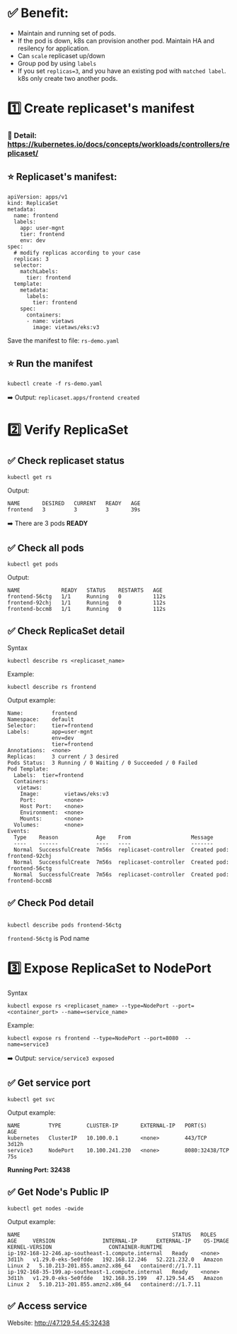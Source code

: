 # ✅ Benefit:

- Maintain and running set of pods.
- If the pod is down, k8s can provision another pod. Maintain HA and resilency
  for application.
- Can `scale` replicaset up/down
- Group pod by using `labels`
- If you set `replicas=3`, and you have an existing pod with `matched label`.
  k8s only create two another pods.

# 1️⃣ Create replicaset's manifest

### 📗 Detail: https://kubernetes.io/docs/concepts/workloads/controllers/replicaset/

## ⭐️ Replicaset's manifest:

```
apiVersion: apps/v1
kind: ReplicaSet
metadata:
  name: frontend
  labels:
    app: user-mgnt
    tier: frontend
    env: dev
spec:
  # modify replicas according to your case
  replicas: 3
  selector:
    matchLabels:
      tier: frontend
  template:
    metadata:
      labels:
        tier: frontend
    spec:
      containers:
      - name: vietaws
        image: vietaws/eks:v3
```

Save the manifest to file: `rs-demo.yaml`

## ⭐️ Run the manifest

```
kubectl create -f rs-demo.yaml
```

➡️ Output: `replicaset.apps/frontend created`

# 2️⃣ Verify ReplicaSet

## ✅ Check replicaset status

```
kubectl get rs
```

Output:

```
NAME       DESIRED   CURRENT   READY   AGE
frontend   3         3         3       39s
```

➡️ There are 3 pods **READY**

## ✅ Check all pods

```
kubectl get pods
```

Output:

```
NAME             READY   STATUS    RESTARTS   AGE
frontend-56ctg   1/1     Running   0          112s
frontend-92chj   1/1     Running   0          112s
frontend-bccm8   1/1     Running   0          112s
```

## ✅ Check ReplicaSet detail

Syntax

```
kubectl describe rs <replicaset_name>
```

Example:

```
kubectl describe rs frontend
```

Output example:

```
Name:         frontend
Namespace:    default
Selector:     tier=frontend
Labels:       app=user-mgnt
              env=dev
              tier=frontend
Annotations:  <none>
Replicas:     3 current / 3 desired
Pods Status:  3 Running / 0 Waiting / 0 Succeeded / 0 Failed
Pod Template:
  Labels:  tier=frontend
  Containers:
   vietaws:
    Image:        vietaws/eks:v3
    Port:         <none>
    Host Port:    <none>
    Environment:  <none>
    Mounts:       <none>
  Volumes:        <none>
Events:
  Type    Reason            Age    From                   Message
  ----    ------            ----   ----                   -------
  Normal  SuccessfulCreate  7m56s  replicaset-controller  Created pod: frontend-92chj
  Normal  SuccessfulCreate  7m56s  replicaset-controller  Created pod: frontend-56ctg
  Normal  SuccessfulCreate  7m56s  replicaset-controller  Created pod: frontend-bccm8
```

## ✅ Check Pod detail

```

kubectl describe pods frontend-56ctg

```

`frontend-56ctg` is Pod name

# 3️⃣ Expose ReplicaSet to NodePort

Syntax

```
kubectl expose rs <replicaset_name> --type=NodePort --port=<container_port> --name=<service_name>
```

Example:

```
kubectl expose rs frontend --type=NodePort --port=8080  --name=service3
```

➡️ Output: `service/service3 exposed`

## ✅ Get service port

```
kubectl get svc
```

Output example:

```
NAME         TYPE        CLUSTER-IP       EXTERNAL-IP   PORT(S)          AGE
kubernetes   ClusterIP   10.100.0.1       <none>        443/TCP          3d12h
service3     NodePort    10.100.241.230   <none>        8080:32438/TCP   75s
```

**Running Port: 32438**

## ✅ Get Node's Public IP

```
kubectl get nodes -owide
```

Output example:

```
NAME                                                STATUS   ROLES    AGE     VERSION               INTERNAL-IP      EXTERNAL-IP    OS-IMAGE         KERNEL-VERSION                  CONTAINER-RUNTIME
ip-192-168-12-246.ap-southeast-1.compute.internal   Ready    <none>   3d11h   v1.29.0-eks-5e0fdde   192.168.12.246   52.221.232.0   Amazon Linux 2   5.10.213-201.855.amzn2.x86_64   containerd://1.7.11
ip-192-168-35-199.ap-southeast-1.compute.internal   Ready    <none>   3d11h   v1.29.0-eks-5e0fdde   192.168.35.199   47.129.54.45   Amazon Linux 2   5.10.213-201.855.amzn2.x86_64   containerd://1.7.11
```

## ✅ Access service

Website: http://47.129.54.45:32438
